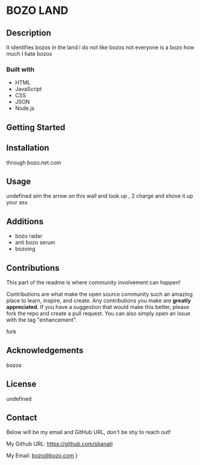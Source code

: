 # BOZO LAND 

## Description
  
  It identifies bozos in the land 
  i do not like bozos 
  not everyone is a bozo 
  how much I hate bozos 

### Built with
  
  * HTML
* JavaScript
* CSS
* JSON
* Node.js 


## Getting Started

## Installation

  through bozo.net.com 

## Usage

  undefined
  aim the arrow on this wall and look up , 2 charge and shove it up your ass 

## Additions

  * bozo radar
* anti bozo serum
* bozoing

## Contributions

  This part of the readme is where community involvement can happen!

  Contributions are what make the open source community such an amazing place to learn, inspire, and create. Any contributions you make are **greatly appreciated**.
  If you have a suggestion that would make this better, please fork the repo and create a pull request. You can also simply open an issue with the tag "enhancement".

  fork

## Acknowledgements

  bozos 

## License
  undefined

## Contact 
  
  Below will be my email and GitHub URL, don't be shy to reach out! 

  My Github URL: https://github.com/sbanati
  
  My Email: bozo@bozo.com
}